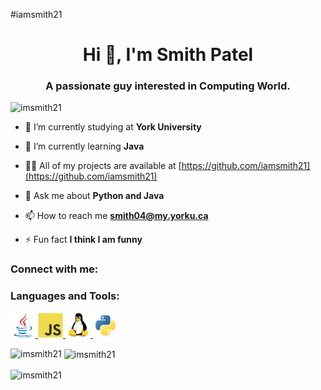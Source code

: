 #iamsmith21

<h1 align="center">Hi 👋, I'm Smith Patel</h1>
<h3 align="center">A passionate guy interested in Computing World.</h3>

<p align="left"> <img src="https://komarev.com/ghpvc/?username=imsmith21&label=Profile%20views&color=0e75b6&style=flat" alt="imsmith21" /> </p>

- 🔭 I’m currently studying at **York University**

- 🌱 I’m currently learning **Java**

- 👨‍💻 All of my projects are available at [https://github.com/iamsmith21](https://github.com/iamsmith21)

- 💬 Ask me about **Python and Java**

- 📫 How to reach me **smith04@my.yorku.ca**

- ⚡ Fun fact **I think I am funny**

<h3 align="left">Connect with me:</h3>
<p align="left">
</p>

<h3 align="left">Languages and Tools:</h3>
<p align="left"> <a href="https://www.java.com" target="_blank" rel="noreferrer"> <img src="https://raw.githubusercontent.com/devicons/devicon/master/icons/java/java-original.svg" alt="java" width="40" height="40"/> </a> <a href="https://developer.mozilla.org/en-US/docs/Web/JavaScript" target="_blank" rel="noreferrer"> <img src="https://raw.githubusercontent.com/devicons/devicon/master/icons/javascript/javascript-original.svg" alt="javascript" width="40" height="40"/> </a> <a href="https://www.linux.org/" target="_blank" rel="noreferrer"> <img src="https://raw.githubusercontent.com/devicons/devicon/master/icons/linux/linux-original.svg" alt="linux" width="40" height="40"/> </a> <a href="https://www.python.org" target="_blank" rel="noreferrer"> <img src="https://raw.githubusercontent.com/devicons/devicon/master/icons/python/python-original.svg" alt="python" width="40" height="40"/> </a> </p>

<p><img align="left" src="https://github-readme-stats.vercel.app/api/top-langs?username=imsmith21&show_icons=true&locale=en&layout=compact" alt="imsmith21" /></p>

<p>&nbsp;<img align="center" src="https://github-readme-stats.vercel.app/api?username=imsmith21&show_icons=true&locale=en" alt="imsmith21" /></p>

<p><img align="center" src="https://github-readme-streak-stats.herokuapp.com/?user=imsmith21&" alt="imsmith21" /></p>

